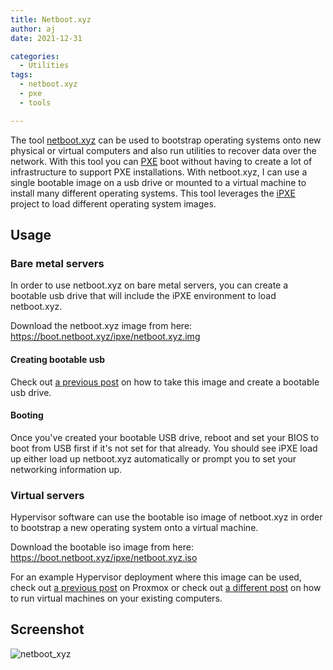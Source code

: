 ```yaml
---
title: Netboot.xyz
author: aj
date: 2021-12-31

categories:
  - Utilities
tags:
  - netboot.xyz
  - pxe
  - tools

---
```


The tool [netboot.xyz][1] can be used to bootstrap operating systems onto new physical or virtual computers and also run utilities to recover data over the network. With this tool you can [PXE][2] boot without having to create a lot of infrastructure to support PXE installations. With netboot.xyz, I can use a single bootable image on a usb drive or mounted to a virtual machine to install many different operating systems. This tool leverages the [iPXE][3] project to load different operating system images.

## Usage

### Bare metal servers

In order to use netboot.xyz on bare metal servers, you can create a bootable usb drive that will include the iPXE environment to load netboot.xyz.

Download the netboot.xyz image from here: https://boot.netboot.xyz/ipxe/netboot.xyz.img

#### Creating bootable usb

Check out [a previous post][4] on how to take this image and create a bootable usb drive.

#### Booting

Once you've created your bootable USB drive, reboot and set your BIOS to boot from USB first if it's not set for that already. You should see iPXE load up either load up netboot.xyz automatically or prompt you to set your networking information up.

### Virtual servers

Hypervisor software can use the bootable iso image of netboot.xyz in order to bootstrap a new operating system onto a virtual machine.

Download the bootable iso image from here: https://boot.netboot.xyz/ipxe/netboot.xyz.iso

For an example Hypervisor deployment where this image can be used, check out [a previous post][5] on Proxmox or check out [a different post][6] on how to run virtual machines on your existing computers.

## Screenshot

![netboot_xyz](/images/netboot.xyz.gif)

 [1]: http://netboot.xyz/
 [2]: https://en.wikipedia.org/wiki/Preboot_Execution_Environment
 [3]: http://ipxe.org/
 [4]: /posts/creating-usb-installation-media/
 [5]: /posts/proxmox-installation/
 [6]: /posts/getting-started-with-virtual-machines/
